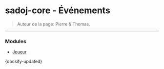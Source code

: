 # sadoj-core - Événements

> Auteur de la page: Pierre & Thomas.

---

### Modules

* [Joueur](life/dev/framework/sadoj-core/events/player.md)

{docsify-updated}
